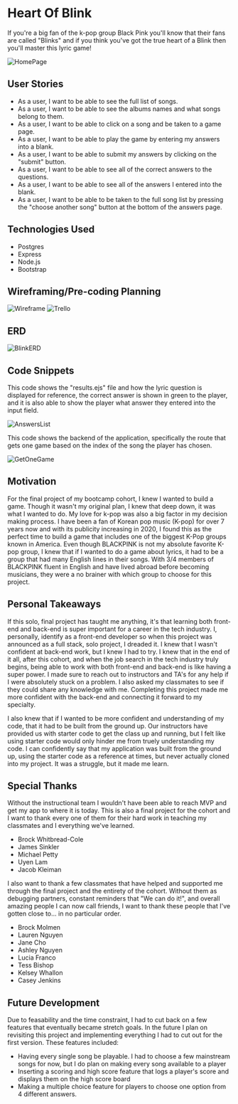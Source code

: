 # Heart Of Blink
If you're a big fan of the k-pop group Black Pink you'll know that their fans are called "Blinks" and if you think you've got the true heart of a Blink then you'll master this lyric game!

![HomePage](public/images/HomePage.png)

## User Stories
- As a user, I want to be able to see the full list of songs.
- As a user, I want to be able to see the albums names and what songs belong to them.
- As a user, I want to be able to click on a song and be taken to a game page.
- As a user, I want to be able to play the game by entering my answers into a blank.
- As a user, I want to be able to submit my answers by clicking on the "submit" button.
- As a user, I want to be able to see all of the correct answers to the questions.
- As a user, I want to be able to see all of the answers I entered into the blank.
- As a user, I want to be able to be taken to the full song list by pressing the "choose another song" button at the bottom of the answers page.

## Technologies Used
- Postgres
- Express
- Node.js
- Bootstrap

## Wireframing/Pre-coding Planning
![Wireframe](public/images/Wireframe.png)
![Trello](public/images/Trello.png)

## ERD
![BlinkERD](public/images/BlinkERD.png)

## Code Snippets
This code shows the "results.ejs" file and how the lyric question is displayed for reference, the correct answer is shown in green to the player, and it is also able to show the player what answer they entered into the input field.

![AnswersList](public/images/AnswersList.png)

This code shows the backend of the application, specifically the route that gets one game based on the index of the song the player has chosen.

![GetOneGame](public/images/GetOneGame.png)

## Motivation
For the final project of my bootcamp cohort, I knew I wanted to build a game. Though it wasn't my original plan, I knew that deep down, it was what I wanted to do. My love for k-pop was also a big factor in my decision making process. I have been a fan of Korean pop music (K-pop) for over 7 years now and with its publicity increasing in 2020, I found this as the perfect time to build a game that includes one of the biggest K-Pop groups known in America. Even though BLACKPINK is not my absolute favorite K-pop group, I knew that if I wanted to do a game about lyrics, it had to be a group that had many English lines in their songs. With 3/4 members of BLACKPINK fluent in English and have lived abroad before becoming musicians, they were a no brainer with which group to choose for this project.

## Personal Takeaways
If this solo, final project has taught me anything, it's that learning both front-end and back-end is super important for a career in the tech industry. I, personally, identify as a front-end developer so when this project was announced as a full stack, solo project, I dreaded it. I knew that I wasn't confident at back-end work, but I knew I had to try. I knew that in the end of it all, after this cohort, and when the job search in the tech industry truly begins, being able to work with both front-end and back-end is like having a super power. I made sure to reach out to instructors and TA's for any help if I were absolutely stuck on a problem. I also asked my classmates to see if they could share any knowledge with me. Completing this project made me more confident with the back-end and connecting it forward to my specialty.

I also knew that if I wanted to be more confident and understanding of my code, that it had to be built from the ground up. Our instructors have provided us with starter code to get the class up and running, but I felt like using starter code would only hinder me from truely understanding my code. I can confidently say that my application was built from the ground up, using the starter code as a reference at times, but never actually cloned into my project. It was a struggle, but it made me learn.

## Special Thanks
Without the instructional team I wouldn't have been able to reach MVP and get my app to where it is today. This is also a final project for the cohort and I want to thank every one of them for their hard work in teaching my classmates and I everything we've learned.
- Brock Whitbread-Cole
- James Sinkler
- Michael Petty
- Uyen Lam
- Jacob Kleiman

I also want to thank a few classmates that have helped and supported me through the final project and the entirety of the cohort. Without them as debugging partners, constant reminders that "We can do it!", and overall amazing people I can now call friends, I want to thank these people that I've gotten close to... in no particular order.
- Brock Molmen
- Lauren Nguyen
- Jane Cho
- Ashley Nguyen
- Lucia Franco
- Tess Bishop
- Kelsey Whallon
- Casey Jenkins

## Future Development
Due to feasability and the time constraint, I had to cut back on a few features that eventually became stretch goals. In the future I plan on revisiting this project and implementing everything I had to cut out for the first version. These features included:

- Having every single song be playable. I had to choose a few mainstream songs for now, but I do plan on making every song available to a player
- Inserting a scoring and high score feature that logs a player's score and displays them on the high score board
- Making a multiple choice feature for players to choose one option from 4 different answers.